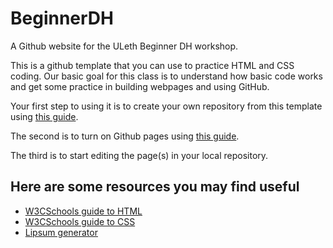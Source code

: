 # BeginnerDH
A Github website for the ULeth Beginner DH workshop.

This is a github template that you can use to practice HTML and CSS coding. Our basic goal for this class is to understand how basic code works and get some practice in building webpages and using GitHub.

Your first step to using it is to create your own repository from this template using [this guide](https://docs.github.com/en/repositories/creating-and-managing-repositories/creating-a-repository-from-a-template#creating-a-repository-from-a-template).

The second is to turn on Github pages using [this guide](https://docs.github.com/en/pages/getting-started-with-github-pages/creating-a-github-pages-site).

The third is to start editing the page(s) in your local repository.

## Here are some resources you may find useful

* [W3CSchools guide to HTML](https://www.w3schools.com/html/html_intro.asp)
* [W3CSchools guide to CSS](https://www.w3schools.com/css/default.asp)
* [Lipsum generator](https://lipsum.com/)
